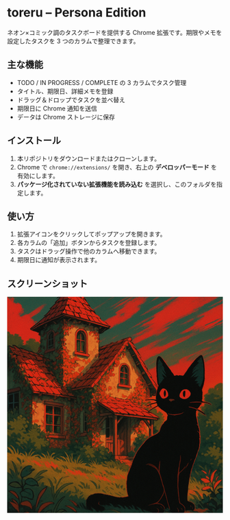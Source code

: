 # toreru – Persona Edition

ネオン×コミック調のタスクボードを提供する Chrome 拡張です。期限やメモを設定したタスクを 3 つのカラムで整理できます。

## 主な機能
- TODO / IN PROGRESS / COMPLETE の 3 カラムでタスク管理
- タイトル、期限日、詳細メモを登録
- ドラッグ＆ドロップでタスクを並べ替え
- 期限日に Chrome 通知を送信
- データは Chrome ストレージに保存

## インストール
1. 本リポジトリをダウンロードまたはクローンします。
2. Chrome で `chrome://extensions/` を開き、右上の **デベロッパーモード** を有効にします。
3. **パッケージ化されていない拡張機能を読み込む** を選択し、このフォルダを指定します。

## 使い方
1. 拡張アイコンをクリックしてポップアップを開きます。
2. 各カラムの「追加」ボタンからタスクを登録します。
3. タスクはドラッグ操作で他のカラムへ移動できます。
4. 期限日に通知が表示されます。

## スクリーンショット
![スクリーンショット](bg-hero.png)
